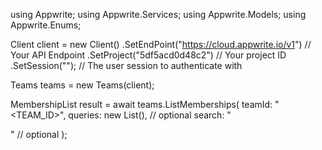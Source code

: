using Appwrite;
using Appwrite.Services;
using Appwrite.Models;
using Appwrite.Enums;

Client client = new Client()
    .SetEndPoint("https://cloud.appwrite.io/v1") // Your API Endpoint
    .SetProject("5df5acd0d48c2") // Your project ID
    .SetSession(""); // The user session to authenticate with

Teams teams = new Teams(client);

MembershipList result = await teams.ListMemberships(
    teamId: "<TEAM_ID>",
    queries: new List<string>(), // optional
    search: "<SEARCH>" // optional
);